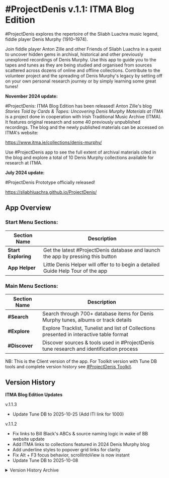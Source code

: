 #ProjectDenis v.1.1: ITMA Blog Edition
========================================================================================
#ProjectDenis explores the repertoire of the Sliabh Luachra music legend, fiddle player Denis Murphy (1910–1974).

Join fiddle player Anton Zille and other Friends of Sliabh Luachra in a quest to uncover hidden gems in archival, historical and other previously unexplored recordings of Denis Murphy. Use this app to guide you to the tapes and tunes as they are being studied and organised from sources scattered across dozens of online and offline collections. Contribute to the volunteer project and the spreading of Denis Murphy's legacy by setting off on your own personal research journey or by simply learning some great tunes!

**November 2024 update:** 

#ProjectDenis: ITMA Blog Edition has been released! Anton Zille's blog _Stories Told by Cards & Tapes: Uncovering Denis Murphy Materials at ITMA_ is a project done in cooperation with Irish Traditional Music Archive (ITMA). It features original research and some 40 previously unpublished recordings. The blog and the newly published materials can be accessed on ITMA's website:

https://www.itma.ie/collections/denis-murphy/

Use #ProjectDenis app to see the full extent of archival materials cited in the blog and explore a total of 10 Denis Murphy collections available for research at ITMA.

**July 2024 update:**

#ProjectDenis Prototype officially released!

https://sliabhluachra.github.io/ProjectDenis/

## App Overview

### Start Menu Sections:

Section Name | Description |
| --- | --- |
| **Start Exploring** | Get the latest #ProjectDenis database and launch the app by pressing this button |
| **App Helper** | Little Denis Helper will offer to to begin a detailed Guide Help Tour of the app |

### Main Menu Sections:

Section Name | Description |
| --- | --- |
| **#Search** | Search through 700+ database items for Denis Murphy tunes, albums or track details |
| **#Explore** | Explore Tracklist, Tunelist and list of Collections presented in interactive table format |
| **#Discover** | Discover sources & tools used in #ProjectDenis tune research and identification process |

NB: This is the Client version of the app. For Toolkit version with Tune DB tools and complete version history see [#ProjectDenis Toolkit](https://github.com/anton-bregolas/ProjectDenisToolkit).

## Version History

**ITMA Blog Edition Updates**

v.1.1.3
 
+ Update Tune DB to 2025-10-25 (Add ITI link for 1000)

v.1.1.2

+ Fix links to Bill Black's ABCs & source naming logic in wake of BB website update
+ Add ITMA links to collections featured in 2024 Denis Murphy blog
+ Add underline styles to popover grid links for clarity
+ Fix Alt + F3 focus behavior, scrollIntoView is now instant
+ Update Tune DB to 2025-10-08

<details>
  <summary>Version History Archive</summary>

v.1.1.1

+ Custom line break marker added to account for song lyrics in track details.
+ Annotations added and fixed in BB collections.
+ Annotations added and fixed in HD35.
+ Tune DB updated to 2024-12-02.

v.1.1.0

**ITMA Blog Edition**

+ Major Tune DB update with 8 new catalogued ITMA collections (10 in total).
+ Default colour scheme changed to The Paps of Anu.
+ Tracklist items now follow a unified naming standard: 
+ * Tune Title for tune names provided in source;
+ * [Tune Title] for tune names supplied by editor.
+ Keyboard shortcuts added:
+ * Alt + F1 = Launch Helper;
+ * Alt + F2 = Launch Navigation Menu;
+ * Alt + F3 = Focus on Search Input.
+ Minor improvements made to Search Engine.
+ Navigation Menu behaviour improved for keyboard users.
+ Help button launching Helper added to Navigation Menu.
+ Helper guided tour menu updated, keyboard navigation improved.
+ Notification banner shown first time new edition loads added to app.
+ Donation links added.
+ Tune DB updated to 2024-11-27.

v.1.0.7
+ Tune DB links updated to separate the test (Toolkit) DB version from live (Client) DB version.

v.1.0.6
+ Added GoatCounter, a privacy-oriented analytics app, to check on basic visitor stats.

v.1.0.5
+ Tune DB updated to 2024-08-13.

v.1.0.4
+ Tweaks to UI elements after tests in more browsers.

v.1.0.3
+ Tune DB updated to 2024-07-27.

v.1.0.2
+ Popover card tweaks to improve mobile experience.

v.1.0.1

+ Progressive Web App.
+ Minor UI/UX tweaks.

v.1.0.0

+ Initial commit as a separate Client version from #ProjectDenis Toolkit v.3.1
+ Modules included: App Launcher, App Helper, Modal Lists Generator, Popovers Generator, Tracklist Generator, Search Engine.
+ Tune DB version 2024-07-23.
</details>